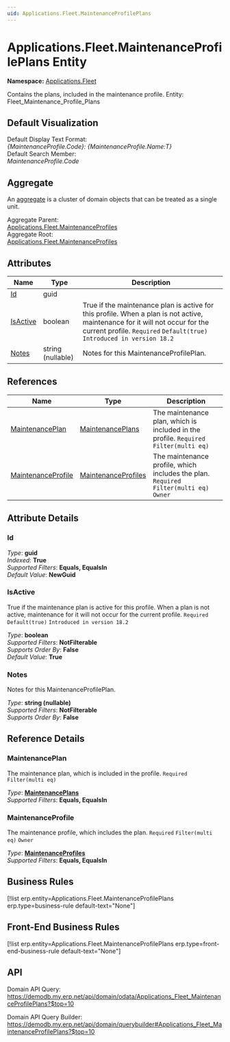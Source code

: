 ```yaml
---
uid: Applications.Fleet.MaintenanceProfilePlans
---
```

# Applications.Fleet.MaintenanceProfilePlans Entity

**Namespace:** [Applications.Fleet](Applications.Fleet.md)  

Contains the plans, included in the maintenance profile. Entity: Fleet_Maintenance_Profile_Plans

## Default Visualization
Default Display Text Format:  
_{MaintenanceProfile.Code}: {MaintenanceProfile.Name:T}_  
Default Search Member:  
_MaintenanceProfile.Code_  

## Aggregate
An [aggregate](https://docs.erp.net/tech/advanced/concepts/aggregates.html) is a cluster of domain objects that can be treated as a single unit.  

Aggregate Parent:  
[Applications.Fleet.MaintenanceProfiles](Applications.Fleet.MaintenanceProfiles.md)  
Aggregate Root:  
[Applications.Fleet.MaintenanceProfiles](Applications.Fleet.MaintenanceProfiles.md)  

## Attributes

| Name | Type | Description |
| ---- | ---- | --- |
| [Id](Applications.Fleet.MaintenanceProfilePlans.md#id) | guid |  
| [IsActive](Applications.Fleet.MaintenanceProfilePlans.md#isactive) | boolean | True if the maintenance plan is active for this profile. When a plan is not active, maintenance for it will not occur for the current profile. `Required` `Default(true)` `Introduced in version 18.2` 
| [Notes](Applications.Fleet.MaintenanceProfilePlans.md#notes) | string (nullable) | Notes for this MaintenanceProfilePlan. 

## References

| Name | Type | Description |
| ---- | ---- | --- |
| [MaintenancePlan](Applications.Fleet.MaintenanceProfilePlans.md#maintenanceplan) | [MaintenancePlans](Applications.Fleet.MaintenancePlans.md) | The maintenance plan, which is included in the profile. `Required` `Filter(multi eq)` |
| [MaintenanceProfile](Applications.Fleet.MaintenanceProfilePlans.md#maintenanceprofile) | [MaintenanceProfiles](Applications.Fleet.MaintenanceProfiles.md) | The maintenance profile, which includes the plan. `Required` `Filter(multi eq)` `Owner` |


## Attribute Details

### Id

_Type_: **guid**  
_Indexed_: **True**  
_Supported Filters_: **Equals, EqualsIn**  
_Default Value_: **NewGuid**  

### IsActive

True if the maintenance plan is active for this profile. When a plan is not active, maintenance for it will not occur for the current profile. `Required` `Default(true)` `Introduced in version 18.2`

_Type_: **boolean**  
_Supported Filters_: **NotFilterable**  
_Supports Order By_: **False**  
_Default Value_: **True**  

### Notes

Notes for this MaintenanceProfilePlan.

_Type_: **string (nullable)**  
_Supported Filters_: **NotFilterable**  
_Supports Order By_: **False**  


## Reference Details

### MaintenancePlan

The maintenance plan, which is included in the profile. `Required` `Filter(multi eq)`

_Type_: **[MaintenancePlans](Applications.Fleet.MaintenancePlans.md)**  
_Supported Filters_: **Equals, EqualsIn**  

### MaintenanceProfile

The maintenance profile, which includes the plan. `Required` `Filter(multi eq)` `Owner`

_Type_: **[MaintenanceProfiles](Applications.Fleet.MaintenanceProfiles.md)**  
_Supported Filters_: **Equals, EqualsIn**  



## Business Rules

[!list erp.entity=Applications.Fleet.MaintenanceProfilePlans erp.type=business-rule default-text="None"]

## Front-End Business Rules

[!list erp.entity=Applications.Fleet.MaintenanceProfilePlans erp.type=front-end-business-rule default-text="None"]

## API

Domain API Query:
<https://demodb.my.erp.net/api/domain/odata/Applications_Fleet_MaintenanceProfilePlans?$top=10>

Domain API Query Builder:
<https://demodb.my.erp.net/api/domain/querybuilder#Applications_Fleet_MaintenanceProfilePlans?$top=10>

